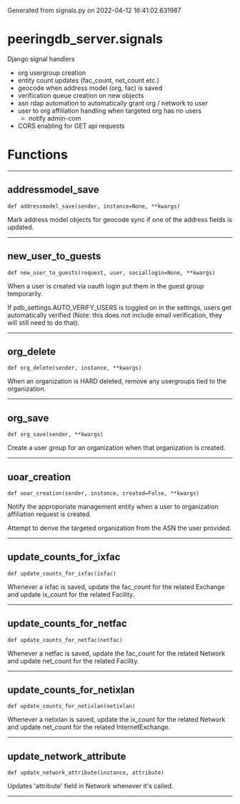 Generated from signals.py on 2022-04-12 16:41:02.631987

# peeringdb_server.signals

Django signal handlers

- org usergroup creation
- entity count updates (fac_count, net_count etc.)
- geocode when address model (org, fac) is saved
- verification queue creation on new objects
- asn rdap automation to automatically grant org / network to user
- user to org affiliation handling when targeted org has no users
  - notify admin-com
- CORS enabling for GET api requests

# Functions
---

## addressmodel_save
`def addressmodel_save(sender, instance=None, **kwargs)`

Mark address model objects for geocode sync if one of the address
fields is updated.

---
## new_user_to_guests
`def new_user_to_guests(request, user, sociallogin=None, **kwargs)`

When a user is created via oauth login put them in the guest
group temporarily.

If pdb_settings.AUTO_VERIFY_USERS is toggled on in the settings, users get automatically verified (Note: this does
not include email verification, they will still need to do that).

---
## org_delete
`def org_delete(sender, instance, **kwargs)`

When an organization is HARD deleted, remove any
usergroups tied to the organization.

---
## org_save
`def org_save(sender, **kwargs)`

Create a user group for an organization when that
organization is created.

---
## uoar_creation
`def uoar_creation(sender, instance, created=False, **kwargs)`

Notify the approporiate management entity when a user to organization affiliation request is created.

Attempt to derive the targeted organization
from the ASN the user provided.

---
## update_counts_for_ixfac
`def update_counts_for_ixfac(ixfac)`

Whenever a ixfac is saved, update the fac_count for the related Exchange
and update ix_count for the related Facility.

---
## update_counts_for_netfac
`def update_counts_for_netfac(netfac)`

Whenever a netfac is saved, update the fac_count for the related Network
and update net_count for the related Facility.

---
## update_counts_for_netixlan
`def update_counts_for_netixlan(netixlan)`

Whenever a netixlan is saved, update the ix_count for the related Network
and update net_count for the related InternetExchange.

---
## update_network_attribute
`def update_network_attribute(instance, attribute)`

Updates 'attribute' field in Network whenever it's called.

---